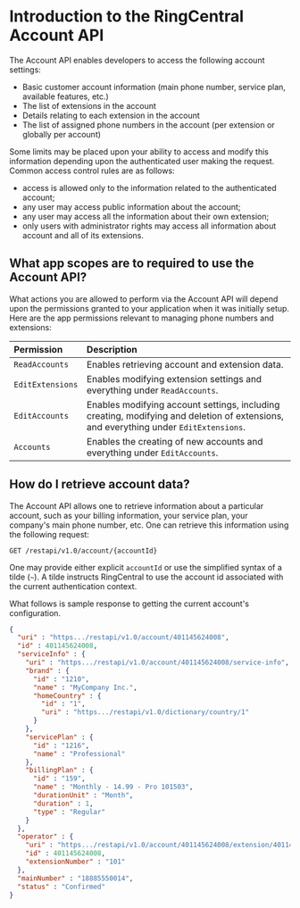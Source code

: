 # Introduction to the RingCentral Account API

The Account API enables developers to access the following account settings:

* Basic customer account information (main phone number, service plan, available features, etc.)
* The list of extensions in the account
* Details relating to each extension in the account
* The list of assigned phone numbers in the account (per extension or globally per account)

Some limits may be placed upon your ability to access and modify this information depending upon the authenticated user making the request. Common access control rules are as follows:

* access is allowed only to the information related to the authenticated account;
* any user may access public information about the account;
* any user may access all the information about their own extension;
* only users with administrator rights may access all information about account and all of its extensions.

## What app scopes are to required to use the Account API?

What actions you are allowed to perform via the Account API will depend upon the permissions granted to your application when it was initially setup. Here are the app permissions relevant to managing phone numbers and extensions:

| Permission       | Description                                                                                                                          |
| :--------------- | :------------------------------------------------------------------------------------------------------------------------------------|
| `ReadAccounts`   | Enables retrieving account and extension data.                                                                                       |
| `EditExtensions` | Enables modifying extension settings and everything under `ReadAccounts`.                                                            |
| `EditAccounts`   | Enables modifying account settings, including creating, modifying and deletion of extensions, and everything under `EditExtensions`. |
| `Accounts`       | Enables the creating of new accounts and everything under `EditAccounts`.                                                            |

## How do I retrieve account data?

The Account API allows one to retrieve information about a particular account, such as your billing information, your service plan, your company's main phone number, etc. One can retrieve this information using the following request:

    GET /restapi/v1.0/account/{accountId}

One may provide either explicit `accountId` or use the simplified syntax of a tilde (`~`). A tilde instructs RingCentral to use the account id associated with the current authentication context.

What follows is sample response to getting the current account's configuration.

```json
{
  "uri" : "https.../restapi/v1.0/account/401145624008",
  "id" : 401145624008,
  "serviceInfo" : {
    "uri" : "https.../restapi/v1.0/account/401145624008/service-info",
    "brand" : {
      "id" : "1210",
      "name" : "MyCompany Inc.",
      "homeCountry" : {
        "id" : "1",
        "uri" : "https.../restapi/v1.0/dictionary/country/1"
      }
    },
    "servicePlan" : {
      "id" : "1216",
      "name" : "Professional"
    },
    "billingPlan" : {
      "id" : "159",
      "name" : "Monthly - 14.99 - Pro 101503",
      "durationUnit" : "Month",
      "duration" : 1,
      "type" : "Regular"
    }
  },
  "operator" : {
    "uri" : "https.../restapi/v1.0/account/401145624008/extension/401145624008",
    "id" : 401145624008,
    "extensionNumber" : "101"
  },
  "mainNumber" : "18885550014",
  "status" : "Confirmed"
}
```
